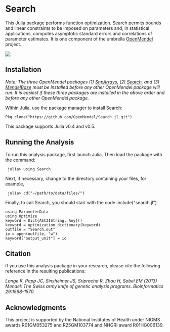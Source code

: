 # Search
This [Julia](http://julialang.org/) package performs function optimization. Search permits bounds and linear constraints to be imposed on parameters and, in statistical applications, computes asymptotic standard errors and correlations of parameter estimates. It is one component of the umbrella [OpenMendel](https://openmendel.github.io) project.

[![](https://img.shields.io/badge/docs-current-blue.svg)](https://OpenMendel.github.io/Search.jl)

## Installation

*Note: The three OpenMendel packages (1) [SnpArrays](https://openmendel.github.io/SnpArrays.jl/latest/), (2) [Search](https://openmendel.github.io/Search.jl), and (3) [MendelBase](https://openmendel.github.io/MendelBase.jl) must be installed before any other OpenMendel package will run. It is easiest if these three packages are installed in the above order and before any other OpenMendel package.*

Within Julia, use the package manager to install Search:

    Pkg.clone("https://github.com/OpenMendel/Search.jl.git")

This package supports Julia v0.4 and v0.5.

## Running the Analysis

To run this analysis package, first launch Julia. Then load the package with the command:

     julia> using Search

Next, if necessary, change to the directory containing your files, for example,

     julia> cd("~/path/to/data/files/")

Finally, to call Search, you should start with the code
include("search.jl")

	using ParameterData
	using Optimize
	keyword = Dict{ASCIIString, Any}()
	keyword = optimization_dictionary(keyword)
	outfile = "Search.out"
	io = open(outfile, "w")
	keyword["output_unit"] = io
	
## Citation

If you use this analysis package in your research, please cite the following reference in the resulting publications:

*Lange K, Papp JC, Sinsheimer JS, Sripracha R, Zhou H, Sobel EM (2013) Mendel: The Swiss army knife of genetic analysis programs. Bioinformatics 29:1568-1570.*

<!--- ## Contributing
We welcome contributions to this Open Source project. To contribute, follow this procedure ... --->

## Acknowledgments

This project is supported by the National Institutes of Health under NIGMS awards R01GM053275 and R25GM103774 and NHGRI award R01HG006139.
